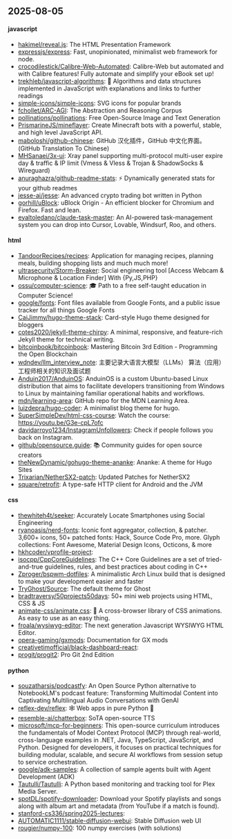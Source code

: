 ## 2025-08-05

#### javascript
* [hakimel/reveal.js](https://github.com/hakimel/reveal.js): The HTML Presentation Framework
* [expressjs/express](https://github.com/expressjs/express): Fast, unopinionated, minimalist web framework for node.
* [crocodilestick/Calibre-Web-Automated](https://github.com/crocodilestick/Calibre-Web-Automated): Calibre-Web but automated and with Calibre features! Fully automate and simplify your eBook set up!
* [trekhleb/javascript-algorithms](https://github.com/trekhleb/javascript-algorithms): 📝 Algorithms and data structures implemented in JavaScript with explanations and links to further readings
* [simple-icons/simple-icons](https://github.com/simple-icons/simple-icons): SVG icons for popular brands
* [fchollet/ARC-AGI](https://github.com/fchollet/ARC-AGI): The Abstraction and Reasoning Corpus
* [pollinations/pollinations](https://github.com/pollinations/pollinations): Free Open-Source Image and Text Generation
* [PrismarineJS/mineflayer](https://github.com/PrismarineJS/mineflayer): Create Minecraft bots with a powerful, stable, and high level JavaScript API.
* [maboloshi/github-chinese](https://github.com/maboloshi/github-chinese): GitHub 汉化插件，GitHub 中文化界面。 (GitHub Translation To Chinese)
* [MHSanaei/3x-ui](https://github.com/MHSanaei/3x-ui): Xray panel supporting multi-protocol multi-user expire day & traffic & IP limit (Vmess & Vless & Trojan & ShadowSocks & Wireguard)
* [anuraghazra/github-readme-stats](https://github.com/anuraghazra/github-readme-stats): ⚡ Dynamically generated stats for your github readmes
* [jesse-ai/jesse](https://github.com/jesse-ai/jesse): An advanced crypto trading bot written in Python
* [gorhill/uBlock](https://github.com/gorhill/uBlock): uBlock Origin - An efficient blocker for Chromium and Firefox. Fast and lean.
* [eyaltoledano/claude-task-master](https://github.com/eyaltoledano/claude-task-master): An AI-powered task-management system you can drop into Cursor, Lovable, Windsurf, Roo, and others.

#### html
* [TandoorRecipes/recipes](https://github.com/TandoorRecipes/recipes): Application for managing recipes, planning meals, building shopping lists and much much more!
* [ultrasecurity/Storm-Breaker](https://github.com/ultrasecurity/Storm-Breaker): Social engineering tool [Access Webcam & Microphone & Location Finder] With {Py,JS,PHP}
* [ossu/computer-science](https://github.com/ossu/computer-science): 🎓 Path to a free self-taught education in Computer Science!
* [google/fonts](https://github.com/google/fonts): Font files available from Google Fonts, and a public issue tracker for all things Google Fonts
* [CaiJimmy/hugo-theme-stack](https://github.com/CaiJimmy/hugo-theme-stack): Card-style Hugo theme designed for bloggers
* [cotes2020/jekyll-theme-chirpy](https://github.com/cotes2020/jekyll-theme-chirpy): A minimal, responsive, and feature-rich Jekyll theme for technical writing.
* [bitcoinbook/bitcoinbook](https://github.com/bitcoinbook/bitcoinbook): Mastering Bitcoin 3rd Edition - Programming the Open Blockchain
* [wdndev/llm_interview_note](https://github.com/wdndev/llm_interview_note): 主要记录大语言大模型（LLMs） 算法（应用）工程师相关的知识及面试题
* [Anduin2017/AnduinOS](https://github.com/Anduin2017/AnduinOS): AnduinOS is a custom Ubuntu-based Linux distribution that aims to facilitate developers transitioning from Windows to Linux by maintaining familiar operational habits and workflows.
* [mdn/learning-area](https://github.com/mdn/learning-area): GitHub repo for the MDN Learning Area.
* [luizdepra/hugo-coder](https://github.com/luizdepra/hugo-coder): A minimalist blog theme for hugo.
* [SuperSimpleDev/html-css-course](https://github.com/SuperSimpleDev/html-css-course): Watch the course: https://youtu.be/G3e-cpL7ofc
* [davidarroyo1234/InstagramUnfollowers](https://github.com/davidarroyo1234/InstagramUnfollowers): Check if people follows you back on Instagram.
* [github/opensource.guide](https://github.com/github/opensource.guide): 📚 Community guides for open source creators
* [theNewDynamic/gohugo-theme-ananke](https://github.com/theNewDynamic/gohugo-theme-ananke): Ananke: A theme for Hugo Sites
* [Trixarian/NetherSX2-patch](https://github.com/Trixarian/NetherSX2-patch): Updated Patches for NetherSX2
* [square/retrofit](https://github.com/square/retrofit): A type-safe HTTP client for Android and the JVM

#### css
* [thewhiteh4t/seeker](https://github.com/thewhiteh4t/seeker): Accurately Locate Smartphones using Social Engineering
* [ryanoasis/nerd-fonts](https://github.com/ryanoasis/nerd-fonts): Iconic font aggregator, collection, & patcher. 3,600+ icons, 50+ patched fonts: Hack, Source Code Pro, more. Glyph collections: Font Awesome, Material Design Icons, Octicons, & more
* [hkhcoder/vprofile-project](https://github.com/hkhcoder/vprofile-project): 
* [isocpp/CppCoreGuidelines](https://github.com/isocpp/CppCoreGuidelines): The C++ Core Guidelines are a set of tried-and-true guidelines, rules, and best practices about coding in C++
* [Zproger/bspwm-dotfiles](https://github.com/Zproger/bspwm-dotfiles): A minimalistic Arch Linux build that is designed to make your development easier and faster
* [TryGhost/Source](https://github.com/TryGhost/Source): The default theme for Ghost
* [bradtraversy/50projects50days](https://github.com/bradtraversy/50projects50days): 50+ mini web projects using HTML, CSS & JS
* [animate-css/animate.css](https://github.com/animate-css/animate.css): 🍿 A cross-browser library of CSS animations. As easy to use as an easy thing.
* [froala/wysiwyg-editor](https://github.com/froala/wysiwyg-editor): The next generation Javascript WYSIWYG HTML Editor.
* [opera-gaming/gxmods](https://github.com/opera-gaming/gxmods): Documentation for GX mods
* [creativetimofficial/black-dashboard-react](https://github.com/creativetimofficial/black-dashboard-react): 
* [progit/progit2](https://github.com/progit/progit2): Pro Git 2nd Edition

#### python
* [souzatharsis/podcastfy](https://github.com/souzatharsis/podcastfy): An Open Source Python alternative to NotebookLM's podcast feature: Transforming Multimodal Content into Captivating Multilingual Audio Conversations with GenAI
* [reflex-dev/reflex](https://github.com/reflex-dev/reflex): 🕸️ Web apps in pure Python 🐍
* [resemble-ai/chatterbox](https://github.com/resemble-ai/chatterbox): SoTA open-source TTS
* [microsoft/mcp-for-beginners](https://github.com/microsoft/mcp-for-beginners): This open-source curriculum introduces the fundamentals of Model Context Protocol (MCP) through real-world, cross-language examples in .NET, Java, TypeScript, JavaScript, and Python. Designed for developers, it focuses on practical techniques for building modular, scalable, and secure AI workflows from session setup to service orchestration.
* [google/adk-samples](https://github.com/google/adk-samples): A collection of sample agents built with Agent Development (ADK)
* [Tautulli/Tautulli](https://github.com/Tautulli/Tautulli): A Python based monitoring and tracking tool for Plex Media Server.
* [spotDL/spotify-downloader](https://github.com/spotDL/spotify-downloader): Download your Spotify playlists and songs along with album art and metadata (from YouTube if a match is found).
* [stanford-cs336/spring2025-lectures](https://github.com/stanford-cs336/spring2025-lectures): 
* [AUTOMATIC1111/stable-diffusion-webui](https://github.com/AUTOMATIC1111/stable-diffusion-webui): Stable Diffusion web UI
* [rougier/numpy-100](https://github.com/rougier/numpy-100): 100 numpy exercises (with solutions)
